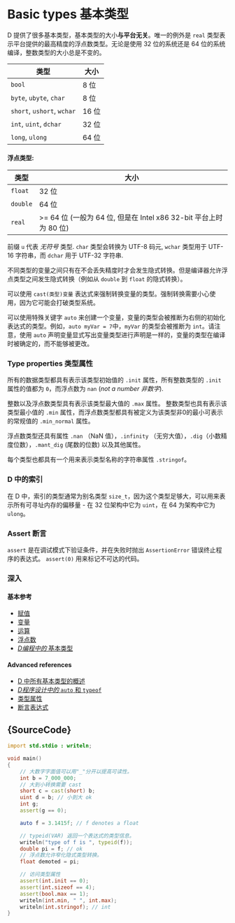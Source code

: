 # Basic types 基本类型

D 提供了很多基本类型，基本类型的大小**与平台无关**。唯一的例外是 `real` 类型表示平台提供的最高精度的浮点数类型。无论是使用 32 位的系统还是 64 位的系统编译，整数类型的大小总是不变的。

| 类型                           | 大小
|-------------------------------|------------
|`bool`                         | 8 位
|`byte`, `ubyte`, `char`        | 8 位
|`short`, `ushort`, `wchar`     | 16 位
|`int`, `uint`, `dchar`         | 32 位
|`long`, `ulong`                | 64 位

#### 浮点类型:

| 类型     | 大小
|---------|--------------------------------------------------
|`float`  | 32 位
|`double` | 64 位
|`real`   | >= 64 位 (一般为 64 位, 但是在 Intel x86 32-bit 平台上时为 80 位)

前缀 `u` 代表 *无符号* 类型. `char` 类型会转换为
UTF-8 码元, `wchar` 类型用于 UTF-16 字符串，而 `dchar` 用于 UTF-32 字符串.

不同类型的变量之间只有在不会丢失精度时才会发生隐式转换。但是编译器允许浮点类型之间发生隐式转换（例如从 `double` 到 `float` 的隐式转换）。

可以使用 `cast(类型)变量` 表达式来强制转换变量的类型。强制转换需要小心使用，因为它可能会打破类型系统。

可以使用特殊关键字 `auto` 来创建一个变量，变量的类型会被推断为右侧的初始化表达式的类型。例如，`auto myVar = 7`中，`myVar` 的类型会被推断为 `int`。请注意，使用 `auto` 声明变量显式写出变量类型进行声明是一样的，变量的类型在编译时被确定的，而不能够被更改。

### Type properties 类型属性

所有的数据类型都具有表示该类型初始值的 `.init` 属性，所有整数类型的 `.init` 属性的值都为 `0`，而浮点数为 `nan` (*not a number 非数字*).

整数以及浮点数类型具有表示该类型最大值的 `.max` 属性。
整数类型也具有表示该类型最小值的 `.min` 属性，而浮点数类型都具有被定义为该类型非0的最小可表示的常规值的 `.min_normal` 属性。

浮点数类型还具有属性 `.nan` （NaN 值），`.infinity`
（无穷大值），`.dig`（小数精度位数），`.mant_dig`
(尾数的位数) 以及其他属性。

每个类型也都具有一个用来表示类型名称的字符串属性 `.stringof`。

### D 中的索引

在 D 中，索引的类型通常为别名类型 `size_t`，因为这个类型足够大，可以用来表示所有可寻址内存的偏移量 - 在 32 位架构中它为 `uint`，在 64 为架构中它为 `ulong`。

### Assert 断言

`assert` 是在调试模式下验证条件，并在失败时抛出 `AssertionError` 错误终止程序的表达式。
`assert(0)` 用来标记不可达的代码。

### 深入

#### 基本参考

- [赋值](http://ddili.org/ders/d.en/assignment.html)
- [变量](http://ddili.org/ders/d.en/variables.html)
- [运算](http://ddili.org/ders/d.en/arithmetic.html)
- [浮点数](http://ddili.org/ders/d.en/floating_point.html)
- [_D编程中的_ 基本类型](http://ddili.org/ders/d.en/types.html)

#### Advanced references

- [D 中所有基本类型的概述](https://dlang.org/spec/type.html)
- [_D程序设计中的_ `auto` 和 `typeof`](http://ddili.org/ders/d.en/auto_and_typeof.html)
- [类型属性](https://dlang.org/spec/property.html)
- [断言表达式](https://dlang.org/spec/expression.html#AssertExpression)

## {SourceCode}

```d
import std.stdio : writeln;

void main()
{
    // 大数字字面值可以用"_"分开以提高可读性。
    int b = 7_000_000;
    // 大到小转换需要 cast
    short c = cast(short) b; 
    uint d = b; // 小到大 ok
    int g;
    assert(g == 0);

    auto f = 3.1415f; // f denotes a float

    // typeid(VAR) 返回一个表达式的类型信息。
    writeln("type of f is ", typeid(f));
    double pi = f; // ok
    // 浮点数允许窄化隐式类型转换。
    float demoted = pi;

    // 访问类型属性
    assert(int.init == 0);
    assert(int.sizeof == 4);
    assert(bool.max == 1);
    writeln(int.min, " ", int.max);
    writeln(int.stringof); // int
}
```
